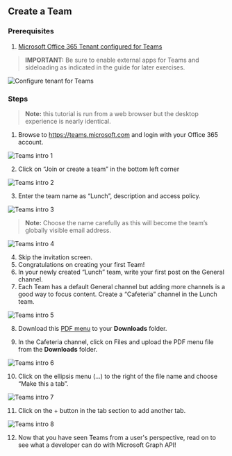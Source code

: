 ## Create a Team #

### Prerequisites ##
1. [Microsoft Office 365 Tenant configured for Teams](https://docs.microsoft.com/en-us/microsoftteams/platform/get-started/get-started-tenant?ocid=idt_o365_lab)

> **IMPORTANT:** Be sure to enable external apps for Teams and sideloading as indicated in the guide for later exercises.

![Configure tenant for Teams](../media/configure-tenant-teams.png)

### Steps ##

> **Note:** this tutorial is run from a web browser but the desktop experience is nearly identical.

1. Browse to https://teams.microsoft.com and login with your Office 365 account.

![Teams intro 1](../media/teams-intro-1.png)
	
2. Click on “Join or create a team” in the bottom left corner

![Teams intro 2](../media/teams-intro-2.png)

3. Enter the team name as “Lunch”, description and access policy.

![Teams intro 3](../media/teams-intro-3.png)  

> **Note:** Choose the name carefully as this will become the team’s globally visible email address.

![Teams intro 4](../media/teams-intro-4.png)

4. Skip the invitation screen.
5. Congratulations on creating your first Team!
6. In your newly created “Lunch” team, write your first post on the General channel.
7. Each Team has a default General channel but adding more channels is a good way to focus content.  Create a “Cafeteria” channel in the Lunch team.

![Teams intro 5](../media/teams-intro-5.png)

8. Download this [PDF menu](https://github.com/Microsoft/InsiderDevTour18-Labs/blob/master/office365/cafe_menu.pdf) to your **Downloads** folder. 

9. In the Cafeteria channel, click on Files and upload the PDF menu file from the **Downloads** folder.

![Teams intro 6](../media/teams-intro-6.png)

10. Click on the ellipsis menu (…) to the right of the file name and choose “Make this a tab”.

![Teams intro 7](../media/teams-intro-7.png)

11. Click on the + button in the tab section to add another tab.

![Teams intro 8](../media/teams-intro-8.png)

12. Now that you have seen Teams from a user's perspective, read on to see what a developer can do with Microsoft Graph API!